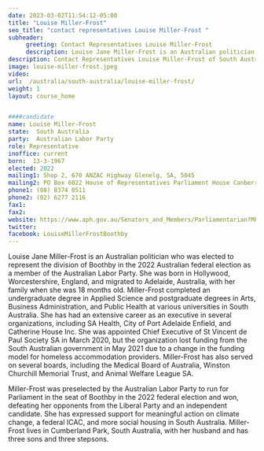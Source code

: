 ```yaml
---
date: 2023-03-02T11:54:12-05:00
title: "Louise Miller-Frost"
seo_title: "contact representatives Louise Miller-Frost "
subheader:
     greeting: Contact Representatives Louise Miller-Frost
     description: Louise Jane Miller-Frost is an Australian politician who was elected to represent the division of Boothby in the 2022 Australian federal election as a member of the Australian Labor Party.
description: Contact Representatives Louise Miller-Frost of South Australia. Contact information for Louise Miller-Frost includes email address, phone number, and mailing address.
image: louise-miller-frost.jpeg
video:
url:  /australia/south-australia/louise-miller-frost/
weight: 1
layout: course_home


####candidate
name: Louise Miller-Frost
state:	South Australia
party:	Australian Labor Party
role: Representative
inoffice: current
born:  13-3-1967
elected: 2022
mailing1: Shop 2, 670 ANZAC Highway Glenelg, SA, 5045
mailing2: PO Box 6022 House of Representatives Parliament House Canberra ACT 2600
phone1:	(08) 8374 0511
phone2: (02) 6277 2116
fax1:
fax2:
website: https://www.aph.gov.au/Senators_and_Members/Parliamentarian?MPID=296272
twitter:
facebook: LouiseMillerFrostBoothby
---
```


Louise Jane Miller-Frost is an Australian politician who was elected to represent the division of Boothby in the 2022 Australian federal election as a member of the Australian Labor Party. She was born in Hollywood, Worcestershire, England, and migrated to Adelaide, Australia, with her family when she was 18 months old. Miller-Frost completed an undergraduate degree in Applied Science and postgraduate degrees in Arts, Business Administration, and Public Health at various universities in South Australia. She has had an extensive career as an executive in several organizations, including SA Health, City of Port Adelaide Enfield, and Catherine House Inc. She was appointed Chief Executive of St Vincent de Paul Society SA in March 2020, but the organization lost funding from the South Australian government in May 2021 due to a change in the funding model for homeless accommodation providers. Miller-Frost has also served on several boards, including the Medical Board of Australia, Winston Churchill Memorial Trust, and Animal Welfare League SA.

Miller-Frost was preselected by the Australian Labor Party to run for Parliament in the seat of Boothby in the 2022 federal election and won, defeating her opponents from the Liberal Party and an independent candidate. She has expressed support for meaningful action on climate change, a federal ICAC, and more social housing in South Australia. Miller-Frost lives in Cumberland Park, South Australia, with her husband and has three sons and three stepsons.